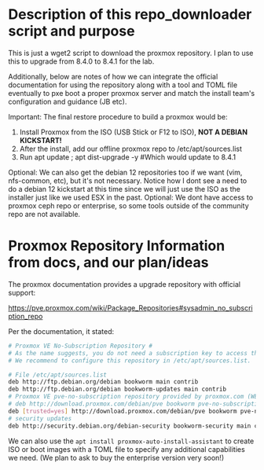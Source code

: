 # Description of this repo_downloader script and purpose
This is just a wget2 script to download the proxmox repository. I plan to use this to upgrade from 8.4.0 to 8.4.1 for the lab.

Additionally, below are notes of how we can integrate the official documentation for using the repository along with a tool and TOML file eventually to pxe boot a proper proxmox server and match the install team's configuration and guidance (JB etc).

Important: The final restore procedure to build a proxmox would be:
1. Install Proxmox from the ISO (USB Stick or F12 to ISO), **NOT A DEBIAN KICKSTART!**
2. After the install, add our offline proxmox repo to /etc/apt/sources.list
3. Run apt update ; apt dist-upgrade -y #Which would update to 8.4.1

Optional: We can also get the debian 12 repositories too if we want (vim, nfs-common, etc), but it's not necessary. Notice how I dont see a need to do a debian 12 kickstart at this time since we will just use the ISO as the installer just like we used ESX in the past.
Optional: We dont have access to proxmox ceph repo or enterprise, so some tools outside of the community repo are not available.

# Proxmox Repository Information from docs, and our plan/ideas
The proxmox documentation provides a upgrade repository with official support:

https://pve.proxmox.com/wiki/Package_Repositories#sysadmin_no_subscription_repo

Per the documentation, it stated:

```bash
# Proxmox VE No-Subscription Repository #
# As the name suggests, you do not need a subscription key to access this repository. It can be used for testing and non-production use. It’s not recommended to use this on production servers, as these packages are not always as heavily tested and validated.
# We recommend to configure this repository in /etc/apt/sources.list.

# File /etc/apt/sources.list
deb http://ftp.debian.org/debian bookworm main contrib
deb http://ftp.debian.org/debian bookworm-updates main contrib
# Proxmox VE pve-no-subscription repository provided by proxmox.com (WE PLAN TO wget2 THIS URL to upgrade from 8.4.0 to 8.4.1!!!)
# deb http://download.proxmox.com/debian/pve bookworm pve-no-subscription
deb [trusted=yes] http://download.proxmox.com/debian/pve bookworm pve-no-subscription
# security updates
deb http://security.debian.org/debian-security bookworm-security main contrib
```

We can also use the ```apt install proxmox-auto-install-assistant``` to create ISO or boot images with a TOML file to specify any additional capabilities we need. (We plan to ask to buy the enterprise version very soon!)

